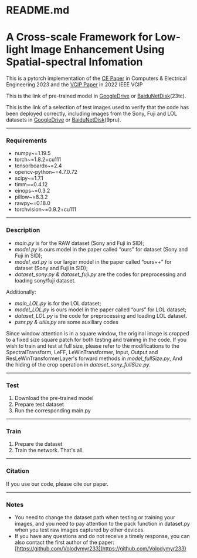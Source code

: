 # README.md

# A Cross-scale Framework for Low-light Image Enhancement Using Spatial-spectral Infomation

This is a pytorch implementation of the [CE Paper](https://www.sciencedirect.com/science/article/pii/S0045790623000332?dgcid=coauthor) in Computers & Electrical Engineering 2023 and the [VCIP Paper](https://ieeexplore.ieee.org/abstract/document/10008898) in 2022 IEEE VCIP

This is the link of pre-trained model in [GoogleDrive](https://drive.google.com/file/d/1_FIP_bz29hSXGJ4QBesm_5za1KWKGiYe/view?usp=share_link) or [BaiduNetDisk](https://pan.baidu.com/s/1a7w0ynDDQCIpc6S03JGPhg)(23tc).

This is the link of a selection of test images used to verify that the code has been deployed correctly, including images from the Sony, Fuji and LOL datasets in  [GoogleDrive](https://drive.google.com/file/d/12be57WxrCl6gzTOREav47paDwPg9OyMI/view?usp=share_link) or [BaiduNetDisk](https://pan.baidu.com/s/1fdZEqYm9zn-20VsVXz5z6g)(9pru).

---

### Requirements

- numpy~=1.19.5
- torch~=1.8.2+cu111
- tensorboardx~=2.4
- opencv-python~=4.7.0.72
- scipy~=1.7.1
- timm~=0.4.12
- einops~=0.3.2
- pillow~=8.3.2
- rawpy~=0.18.0
- torchvision~=0.9.2+cu111

---

### Description

- *main.py* is for the RAW dataset (Sony and Fuji in SID);
- *model.py* is ours model in the paper called “ours” for dataset (Sony and Fuji in SID);
- *model_ext.py* is our larger model in the paper called “ours++” for dataset (Sony and Fuji in SID);
- *dataset_sony.py & dataset_fuji.py* are the codes for preprocessing and loading sony/fuji dataset.

Additionally:

- *main_LOL.py* is for the LOL dataset;
- *model_LOL.py* is ours model in the paper called “ours” for LOL dataset;
- *dataset_LOL.py* is the code for preprocessing and loading LOL dataset.
- *psnr.py & utils.py* are some auxiliary codes

Since window attention is in a square window, the original image is cropped to a fixed size square patch for both testing and training in the code. If you wish to train and test at full size, please refer to the modifications to the SpectralTransform, LeFF, LeWinTransformer, Input, Output and ResLeWinTransformerLayer's forward methods in *model_fullSize.py*, And the hiding of the crop operation in *dataset_sony_fullSize.py*.

---

### Test

1. Download the pre-trained model
2. Prepare test dataset
3. Run the corresponding main.py

---

### Train

1. Prepare the dataset
2. Train the network. That's all.

---

### Citation

If you use our code, please cite our paper.

---

### Notes

- You need to change the dataset path when testing or training your images, and you need to pay attention to the pack function in dataset.py when you test raw images captured by other devices.
- If you have any questions and do not receive a timely response, you can also contact the first author of the paper: [https://github.com/Volodymyr233](https://github.com/Volodymyr233)
